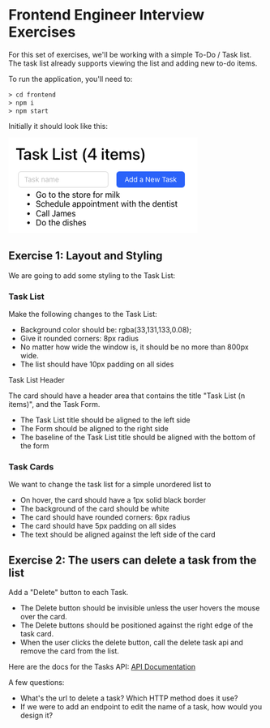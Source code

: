 # Frontend Engineer Interview Exercises

For this set of exercises, we'll be working with a simple To-Do / Task list.
The task list already supports viewing the list and adding new to-do items.

To run the application, you'll need to:

```shell
> cd frontend
> npm i
> npm start
```

Initially it should look like this:

![Initial app](images/basic-task-list.png)


## Exercise 1: Layout and Styling

We are going to add some styling to the Task List:

### Task List

Make the following changes to the Task List:

* Background color should be: rgba(33,131,133,0.08);
* Give it rounded corners: 8px radius
* No matter how wide the window is, it should be no more than 800px wide.
* The list should have 10px padding on all sides

Task List Header

The card should have a header area that contains the title "Task List (n items)", and the Task Form. 
* The Task List title should be aligned to the left side
* The Form should be aligned to the right side
* The baseline of the Task List title should be aligned with the bottom of the form

### Task Cards

We want to change the task list for a simple unordered list to 

* On hover, the card should have a 1px solid black border
* The background of the card should be white
* The card should have rounded corners: 6px radius
* The card should have 5px padding on all sides
* The text should be aligned against the left side of the card

## Exercise 2: The users can delete a task from the list

Add a "Delete" button to each Task.

* The Delete button should be invisible unless the user hovers the mouse over the card.
* The Delete buttons should be positioned against the right edge of the task card.
* When the user clicks the delete button, call the delete task api and remove the card from the list.

Here are the docs for the Tasks API:
[API Documentation](./frontend/openapi.yaml)

A few questions:
* What's the url to delete a task? Which HTTP method does it use?
* If we were to add an endpoint to edit the name of a task, how would you design it?
